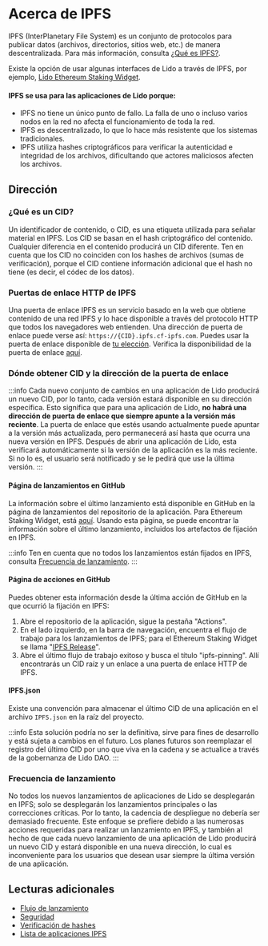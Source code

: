 # Acerca de IPFS

IPFS (InterPlanetary File System) es un conjunto de protocolos para publicar datos (archivos, directorios, sitios web, etc.) de manera descentralizada.
Para más información, consulta [¿Qué es IPFS?](https://docs.ipfs.tech/concepts/what-is-ipfs/).

Existe la opción de usar algunas interfaces de Lido a través de IPFS, por ejemplo, [Lido Ethereum Staking Widget](https://github.com/lidofinance/ethereum-staking-widget).

#### IPFS se usa para las aplicaciones de Lido porque:

- IPFS no tiene un único punto de fallo. La falla de uno o incluso varios nodos en la red no afecta el funcionamiento de toda la red.
- IPFS es descentralizado, lo que lo hace más resistente que los sistemas tradicionales.
- IPFS utiliza hashes criptográficos para verificar la autenticidad e integridad de los archivos, dificultando que actores maliciosos afecten los archivos.

## Dirección

### ¿Qué es un CID?

Un identificador de contenido, o CID, es una etiqueta utilizada para señalar material en IPFS. Los CID se basan en el hash criptográfico del contenido. Cualquier diferencia en el contenido producirá un CID diferente. Ten en cuenta que los CID no coinciden con los hashes de archivos (sumas de verificación), porque el CID contiene información adicional que el hash no tiene (es decir, el códec de los datos).

### Puertas de enlace HTTP de IPFS

Una puerta de enlace IPFS es un servicio basado en la web que obtiene contenido de una red IPFS y lo hace disponible a través del protocolo HTTP que todos los navegadores web entienden. Una dirección de puerta de enlace puede verse así: `https://{CID}.ipfs.cf-ipfs.com`. Puedes usar la puerta de enlace disponible de [tu elección](security.md#possible-localstorage-leak). Verifica la disponibilidad de la puerta de enlace [aquí](https://ipfs.github.io/public-gateway-checker/).

### Dónde obtener CID y la dirección de la puerta de enlace

:::info
Cada nuevo conjunto de cambios en una aplicación de Lido producirá un nuevo CID, por lo tanto, cada versión estará disponible en su dirección específica.
Esto significa que para una aplicación de Lido, **no habrá una dirección de puerta de enlace que siempre apunte a la versión más reciente**.
La puerta de enlace que estés usando actualmente puede apuntar a la versión más actualizada, pero permanecerá así hasta que ocurra una nueva versión en IPFS.
Después de abrir una aplicación de Lido, esta verificará automáticamente si la versión de la aplicación es la más reciente. Si no lo es, el usuario será notificado y se le pedirá que use la última versión.
:::

#### Página de lanzamientos en GitHub

La información sobre el último lanzamiento está disponible en GitHub en la página de lanzamientos del repositorio de la aplicación. Para Ethereum Staking Widget, está [aquí](https://github.com/lidofinance/ethereum-staking-widget/releases).
Usando esta página, se puede encontrar la información sobre el último lanzamiento, incluidos los artefactos de fijación en IPFS.

:::info
Ten en cuenta que no todos los lanzamientos están fijados en IPFS, consulta [Frecuencia de lanzamiento](#frecuencia-de-lanzamiento).
:::

#### Página de acciones en GitHub

Puedes obtener esta información desde la última acción de GitHub en la que ocurrió la fijación en IPFS:

1. Abre el repositorio de la aplicación, sigue la pestaña "Actions".
2. En el lado izquierdo, en la barra de navegación, encuentra el flujo de trabajo para los lanzamientos de IPFS; para el Ethereum Staking Widget se llama "[IPFS Release](https://github.com/lidofinance/ethereum-staking-widget/actions/workflows/ci-ipfs.yml)".
3. Abre el último flujo de trabajo exitoso y busca el título "ipfs-pinning". Allí encontrarás un CID raíz y un enlace a una puerta de enlace HTTP de IPFS.

#### IPFS.json

Existe una convención para almacenar el último CID de una aplicación en el archivo `IPFS.json` en la raíz del proyecto.

:::info
Esta solución podría no ser la definitiva, sirve para fines de desarrollo y está sujeta a cambios en el futuro. Los planes futuros son reemplazar el registro del último CID por uno que viva en la cadena y se actualice a través de la gobernanza de Lido DAO.
:::

### Frecuencia de lanzamiento

No todos los nuevos lanzamientos de aplicaciones de Lido se desplegarán en IPFS; solo se desplegarán los lanzamientos principales o las correcciones críticas.
Por lo tanto, la cadencia de despliegue no debería ser demasiado frecuente.
Este enfoque se prefiere debido a las numerosas acciones requeridas para realizar un lanzamiento en IPFS, y también al hecho de que cada nuevo lanzamiento de una aplicación de Lido producirá un nuevo CID y estará disponible en una nueva dirección, lo cual es inconveniente para los usuarios que desean usar siempre la última versión de una aplicación.

## Lecturas adicionales

- [Flujo de lanzamiento](release-flow.md)
- [Seguridad](security.md)
- [Verificación de hashes](hash-verification.md)
- [Lista de aplicaciones IPFS](apps-list.md)